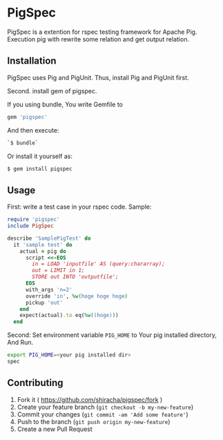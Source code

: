 # PigSpec

PigSpec is a extention for rspec testing framework for Apache Pig.
Execution pig with rewrite some relation and get output relation.

## Installation
PigSpec uses Pig and PigUnit.
Thus, install Pig and PigUnit first.

Second. install gem of pigspec.

If you using bundle, You write Gemfile to

```ruby
gem 'pigspec'
```
And then execute:

```bash
`$ bundle`
```

Or install it yourself as:

```bash
$ gem install pigspec
```


## Usage

First: write a test case in your rspec code.
Sample:
```ruby
require 'pigspec'
include PigSpec

describe 'SamplePigTest' do
  it 'sample test' do
    actual = pig do
      script <<-EOS
        in = LOAD 'inputfile' AS (query:chararray);
        out = LIMIT in 1;
        STORE out INTO 'outputfile';
      EOS
      with_args 'n=2'
      override 'in', %w(hoge hoge hoge)
      pickup 'out'
    end
    expect(actual).to eq(%w((hoge)))
  end
```

Second: Set environment variable `PIG_HOME` to Your pig installed directory, And Run.
```bash
export PIG_HOME=<your pig installed dir>
spec
```

## Contributing

1. Fork it ( https://github.com/shiracha/pigspec/fork )
2. Create your feature branch (`git checkout -b my-new-feature`)
3. Commit your changes (`git commit -am 'Add some feature'`)
4. Push to the branch (`git push origin my-new-feature`)
5. Create a new Pull Request
